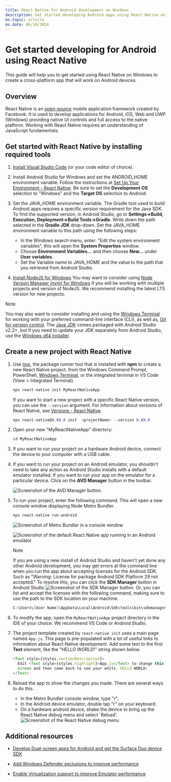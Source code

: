 ```yaml
---
title: React Native for Android development on Windows
description: Get started developing Android apps using React Native on Windows.
ms.topic: article
ms.date: 06/19/2024
---
```


# Get started developing for Android using React Native

This guide will help you to get started using React Native on Windows to create a cross-platform app that will work on Android devices.

## Overview

React Native is an [open-source](https://github.com/facebook/react-native) mobile application framework created by Facebook. It is used to develop applications for Android, iOS, Web and UWP (Windows) providing native UI controls and full access to the native platform. Working with React Native requires an understanding of JavaScript fundamentals.

## Get started with React Native by installing required tools

1. [Install Visual Studio Code](https://code.visualstudio.com) (or your code editor of choice).

2. Install Android Studio for Windows and set the ANDROID_HOME environment variable. Follow the instructions at [Set Up Your Environment - React Native](https://reactnative.dev/docs/set-up-your-environment?platform=android). Be sure to set the **Development OS** selection to "Windows" and the **Target OS** selection to Android.

3. Set the JAVA_HOME environment variable. The Gradle tool used to build Android apps requires a specific version requirement for the Java SDK. To find the supported version, in Android Studio, go to **Settings->Build, Execution, Deployment->Build Tools->Gradle**. Write down the path selected in the **Gradle JDK** drop-down. Set the JAVA_HOME environment variable to this path using the following steps:
    - In the Windows search menu, enter: "Edit the system environment variables", this will open the **System Properties** window.
    - Choose **Environment Variables...** and then choose **New...** under **User variables**.
    - Set the Variable name to JAVA_HOME and the value to the path that you retrieved from Android Studio.

4. [Install NodeJS for Windows](https://nodejs.org/en/) You may want to consider using [Node Version Manager (nvm) for Windows](https://github.com/coreybutler/nvm-windows#node-version-manager-nvm-for-windows) if you will be working with multiple projects and version of NodeJS. We recommend installing the latest LTS version for new projects.

> [!NOTE]
> You may also want to consider installing and using the [Windows Terminal](https://www.microsoft.com/p/windows-terminal-preview/9n0dx20hk701?activetab=pivot:overviewtab) for working with your preferred command-line interface (CLI), as well as, [Git for version control](https://git-scm.com/downloads). The [Java JDK](https://www.oracle.com/java/technologies/javase-downloads.html) comes packaged with Android Studio v2.2+, but if you need to update your JDK separately from Android Studio, use the [Windows x64 Installer](https://www.oracle.com/java/technologies/javase-jdk14-downloads.html).

## Create a new project with React Native

1. Use [npx](https://www.npmjs.com/package/npx), the package runner tool that is installed with **npm** to create a new React Native project.  from the Windows Command Prompt, PowerShell, [Windows Terminal](https://www.microsoft.com/p/windows-terminal-preview/9n0dx20hk701?activetab=pivot:overviewtab), or the integrated terminal in VS Code (View > Integrated Terminal).

    ```powershell
    npx react-native init MyReactNativeApp
    ```
     If you want to start a new project with a specific React Native version, you can use the `--version` argument. For information about versions of React Native, see [Versions - React Native](https://reactnative.dev/versions).
   
    ```powershell
    npx react-native@X.XX.X init  <projectName> --version X.XX.X
    ```

2. Open your new "MyReactNativeApp" directory:

    ```powershell
    cd MyReactNativeApp
    ```

3. If you want to run your project on a hardware Android device, connect the device to your computer with a USB cable.

4. If you want to run your project on an Android emulator, you shouldn't need to take any action as Android Studio installs with a default emulator installed. If you want to run your app on the emulator for a particular device. Click on the **AVD Manager** button in the toolbar.

    ![Screenshot of the AVD Manager button](../../images/android-studio-avd-manager.png).

5. To run your project, enter the following command. This will open a new console window displaying Node Metro Bundler.

     ```powershell
    npx react-native run-android
    ```

    ![Screenshot of Metro Bundler in a console window](../../images/metro-bundler-console.png)

    ![Screenshot of the default React Native app running in an Android emulator](../../images/react-native-android-emulator.png)

    > [!NOTE]
    > If you are using a new install of Android Studio and haven't yet done any other Android development, you may get errors at the command line when you run the app about accepting licenses for the Android SDK. Such as "Warning: License for package Android SDK Platform 29 not accepted." To resolve this, you can click the **SDK Manager** button in Android Studio ![Screenshot of the SDK Manager button](../../images/android-studio-sdk-manager.png). Or, you can list and accept the licenses with the following command, making sure to use the path to the SDK location on your machine.

    ```powershell
    C:\Users\[User Name]\AppData\Local\Android\Sdk\tools\bin\sdkmanager --licenses
    ```

6. To modify the app, open the `MyReactNativeApp` project directory in the IDE of your choice. We recommend VS Code or Android Studio. 

7. The project template created by `react-native init` uses a main page named `App.js`. This page is pre-populated with a lot of useful links to information about React Native development. Add some text to the first **Text** element, like the "HELLO WORLD!" string shown below.

    ```javascript
    <Text style={styles.sectionDescription}>
      Edit <Text style={styles.highlight}>App.js</Text> to change this
      screen and then come back to see your edits. HELLO WORLD!
    </Text>
    ```

8. Reload the app to show the changes you made. There are several ways to do this.
    - In the Metro Bundler console window, type "r".
    - In the Android device emulator, double tap "r" on your keyboard.
    - On a hardware android device, shake the device to bring up the React Native debug menu and select `Reload'.
    ![Screenshot of the React Native debug menu](../../images/react-native-debug-menu.png)

## Additional resources

- [Develop Dual-screen apps for Android and get the Surface Duo device SDK](/dual-screen/android/)

- [Add Windows Defender exclusions to improve performance](../../android/defender-settings.md)

- [Enable Virtualization support to improve Emulator performance](../../android/emulator.md#enable-virtualization-support)
